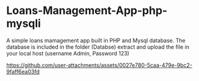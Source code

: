 # Loans-Management-App-php-mysqli
A simple loans mamagement app built in PHP and Mysql database.
The database is included in the folder (Databse) extract and upload the file in your local host (username Admin, Password 123)





https://github.com/user-attachments/assets/0027e780-5caa-479e-9bc2-9faff6ea03fd


